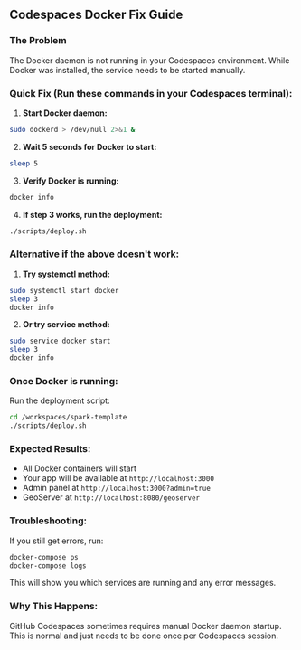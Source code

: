 ## Codespaces Docker Fix Guide

### The Problem
The Docker daemon is not running in your Codespaces environment. While Docker was installed, the service needs to be started manually.

### Quick Fix (Run these commands in your Codespaces terminal):

1. **Start Docker daemon:**
```bash
sudo dockerd > /dev/null 2>&1 &
```

2. **Wait 5 seconds for Docker to start:**
```bash
sleep 5
```

3. **Verify Docker is running:**
```bash
docker info
```

4. **If step 3 works, run the deployment:**
```bash
./scripts/deploy.sh
```

### Alternative if the above doesn't work:

1. **Try systemctl method:**
```bash
sudo systemctl start docker
sleep 3
docker info
```

2. **Or try service method:**
```bash
sudo service docker start
sleep 3
docker info
```

### Once Docker is running:

Run the deployment script:
```bash
cd /workspaces/spark-template
./scripts/deploy.sh
```

### Expected Results:
- All Docker containers will start
- Your app will be available at `http://localhost:3000`
- Admin panel at `http://localhost:3000?admin=true`
- GeoServer at `http://localhost:8080/geoserver`

### Troubleshooting:
If you still get errors, run:
```bash
docker-compose ps
docker-compose logs
```

This will show you which services are running and any error messages.

### Why This Happens:
GitHub Codespaces sometimes requires manual Docker daemon startup. This is normal and just needs to be done once per Codespaces session.